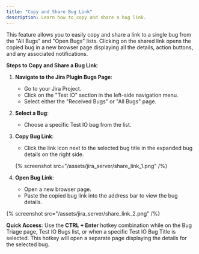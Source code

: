 ```yaml
---
title: "Copy and Share Bug Link"
description: Learn how to copy and share a bug link.
---
```


This feature allows you to easily copy and share a link to a single bug from the "All Bugs" and "Open Bugs" lists. Clicking on the shared link opens the copied bug in a new browser page displaying all the details, action buttons, and any associated notifications.

**Steps to Copy and Share a Bug Link**:

1. **Navigate to the Jira Plugin Bugs Page**:

   - Go to your Jira Project.
   - Click on the "Test IO" section in the left-side navigation menu.
   - Select either the "Received Bugs" or "All Bugs" page.

2. **Select a Bug**:

   - Choose a specific Test IO bug from the list.

3. **Copy Bug Link**:

   - Click the link icon next to the selected bug title in the expanded bug details on the right side.

   {% screenshot src="/assets/jira_server/share_link_1.png" /%}

4. **Open Bug Link**:

   - Open a new browser page.
   - Paste the copied bug link into the address bar to view the bug details.

{% screenshot src="/assets/jira_server/share_link_2.png" /%}

**Quick Access**: Use the **CTRL + Enter** hotkey combination while on the Bug Triage page, Test IO Bugs list, or when a specific Test IO Bug Title is selected. This hotkey will open a separate page displaying the details for the selected bug.
